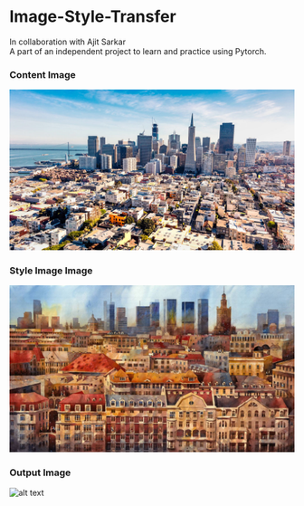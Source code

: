 # Image-Style-Transfer<br /> 
In collaboration with Ajit Sarkar <br />
A part of an independent project to learn and practice using Pytorch.


### Content Image
![alt text](Content_Image.jpg)

### Style Image Image
![alt text](Style_Image.jpg)

### Output Image
![alt text](Output.JPG)

